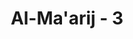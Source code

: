 ---
title: "Al-Ma'arij - 3"
no: 3
arabic_no: ٣
ayah: مِّنَ اللّٰهِ ذِى الْمَعَارِجِۗ
translation: "(Azab) dari Allah, yang memiliki tempat-tempat naik."
tafsir: "Azab itu datang dari Allah pada waktu yang telah ditentukan, dan jika datang, tidak seorang pun yang dapat menolaknya. Maksud perkataan “al-ma‘arij” (mempunyai tangga) yang terdapat dalam ayat ini adalah bahwa azab datang dari Allah Yang Mahatinggi dan Mahasempurna. Tidak ada sifat kekurangan sedikit pun pada Allah, dan kedatangan azab itu semata-mata atas kehendak dan keputusan-Nya, bukan berdasarkan permintaan makhluk, seperti yang dilakukan oleh an-Nadhr bin al-Harits itu.\n\nDari ayat ini dipahami bahwa seakan-akan orang musyrik tidak mengetahui kemuliaan dan kebesaran Allah. Seakan-akan kepada Allah, dapat dimintakan seluruh kehendak dan keinginan mereka, sebagaimana yang mereka lakukan terhadap berhala-berhala."
---